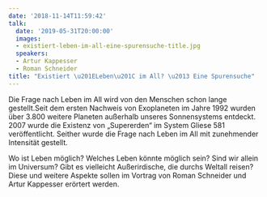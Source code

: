 ```yaml
---
date: '2018-11-14T11:59:42'
talk:
  date: '2019-05-31T20:00:00'
  images:
  - existiert-leben-im-all-eine-spurensuche-title.jpg
  speakers:
  - Artur Kappesser
  - Roman Schneider
title: "Existiert \u201ELeben\u201C im All? \u2013 Eine Spurensuche"
---
```

Die Frage nach Leben im All wird von den Menschen schon lange gestellt.Seit dem ersten Nachweis von Exoplaneten im Jahre 1992 wurden über 3.800 weitere Planeten außerhalb unseres Sonnensystems entdeckt. 2007 wurde die Existenz von „Supererden“ im System Gliese 581 veröffentlicht. Seither wurde die Frage nach Leben im All mit zunehmender Intensität gestellt.

Wo ist Leben möglich?   Welches Leben könnte möglich sein?   Sind wir allein im Universum?   Gibt es vielleicht Außerirdische, die durchs Weltall reisen?      Diese und weitere Aspekte sollen im Vortrag von Roman Schneider und Artur Kappesser erörtert werden.

